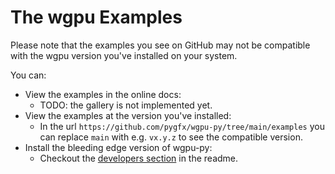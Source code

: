 # The wgpu Examples

Please note that the examples you see on GitHub may not be compatible with the
wgpu version you've installed on your system.

You can:

* View the examples in the online docs:
  * TODO: the gallery is not implemented yet.
* View the examples at the version you've installed:
  * In the url `https://github.com/pygfx/wgpu-py/tree/main/examples` you can replace `main`
    with e.g. `vx.y.z` to see the compatible version.
* Install the bleeding edge version of wgpu-py:
  * Checkout the [developers section](https://github.com/pygfx/wgpu-py?tab=readme-ov-file#developers) in the readme.

